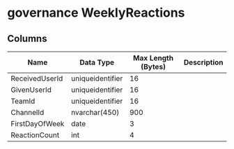 # governance WeeklyReactions

## <a name="#columns"></a>Columns

| Name | Data Type | Max Length (Bytes) | Description |
|---|---|---|---|
| ReceivedUserId | uniqueidentifier | 16 |
| GivenUserId | uniqueidentifier | 16 |
| TeamId | uniqueidentifier | 16 |
| ChannelId | nvarchar(450) | 900 |
| FirstDayOfWeek | date | 3 |
| ReactionCount | int | 4 |


